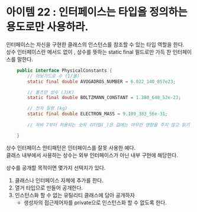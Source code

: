 # 아이템 22 : 인터페이스는 타입을 정의하는 용도로만 사용하라.  
인터페이스는 자신을 구현한 클래스의 인스턴스를 참조할 수 있는 타입 역할을 한다.  
상수 인터페이스란 메서드 없이 , 상수를 뜻하는 static final 필드로만 가득 찬 인터페이스를 말한다.  
```java
    public interface PhysicalConstants {
        // 아보가드로 수 (1/몰)
        static final double AVOGADROS_NUMBER = 6.022_140_857e23;

        // 볼츠만 상수 (J/K)
        static final double BOLTZMANN_CONSTANT = 1.380_648_52e-23;

        // 전자 질량 (kg)
        static final double ELECTRON_MASS = 9.109_383_56e-31;
        
        // 자바 7부터 허용되는 숫자 리터럴(_)은 값에는 아무런 영향을 주지 않고 읽기 편하게 해준다.  

    }
```

상수 인터페이스 안티패턴은 인터페이스를 잘못 사용한 예다.  
클래스 내부에서 사용하는 상수는 외부 인터페이스가 아닌 내부 구현에 해당한다.  


상수를 공개할 목적이면 몇가지 선택지가 있다.  
1. 클래스나 인터페이스 자체에 추가를 한다.  
2. 열거 타입으로 만들어 공개한다.  
3. 인스턴스화 할 수 없는 유틸리티 클래스에 담아 공개하자
    * 생성자의 접근제어자를 private으로 인스턴스화 할 수 없도록 한다.